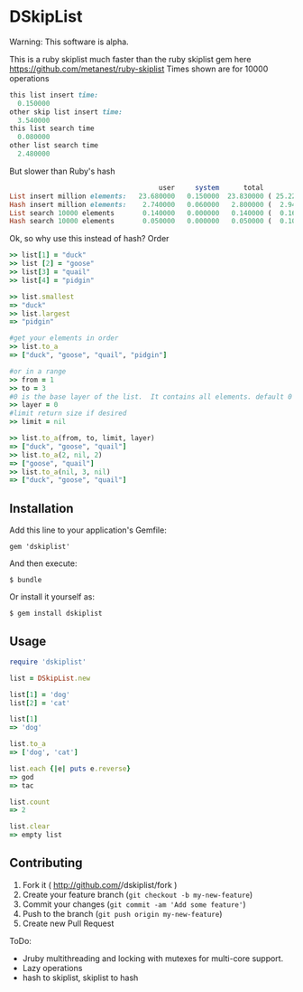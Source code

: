 # DSkipList

Warning: This software is alpha.

This is a ruby skiplist much faster than the ruby skiplist gem here https://github.com/metanest/ruby-skiplist
Times shown are for 10000 operations
```ruby
this list insert time: 
  0.150000
other skip list insert time: 
  3.540000
this list search time
  0.080000
other list search time
  2.480000
```
But slower than Ruby's hash
```ruby 
                                     user     system      total        real
List insert million elements:   23.680000   0.150000  23.830000 ( 25.223663)
Hash insert million elements:    2.740000   0.060000   2.800000 (  2.949170)
List search 10000 elements       0.140000   0.000000   0.140000 (  0.169945)
Hash search 10000 elements       0.050000   0.000000   0.050000 (  0.104777)

```
Ok, so why use this instead of hash? Order
```ruby
>> list[1] = "duck"
>> list [2] = "goose"
>> list[3] = "quail"
>> list[4] = "pidgin"

>> list.smallest
=> "duck"
>> list.largest
=> "pidgin"

#get your elements in order
>> list.to_a
=> ["duck", "goose", "quail", "pidgin"]

#or in a range
>> from = 1
>> to = 3
#0 is the base layer of the list.  It contains all elements. default 0
>> layer = 0
#limit return size if desired
>> limit = nil

>> list.to_a(from, to, limit, layer)
=> ["duck", "goose", "quail"]
>> list.to_a(2, nil, 2)
=> ["goose", "quail"]
>> list.to_a(nil, 3, nil)
=> ["duck", "goose", "quail"]

```

## Installation

Add this line to your application's Gemfile:

    gem 'dskiplist'

And then execute:

    $ bundle

Or install it yourself as:

    $ gem install dskiplist

## Usage
``` ruby
require 'dskiplist'

list = DSkipList.new

list[1] = 'dog'
list[2] = 'cat'

list[1]
=> 'dog'

list.to_a 
=> ['dog', 'cat']

list.each {|e| puts e.reverse}
=> god
=> tac

list.count
=> 2

list.clear
=> empty list

```

## Contributing

1. Fork it ( http://github.com/<my-github-username>/dskiplist/fork )
2. Create your feature branch (`git checkout -b my-new-feature`)
3. Commit your changes (`git commit -am 'Add some feature'`)
4. Push to the branch (`git push origin my-new-feature`)
5. Create new Pull Request




ToDo: 
- Jruby multithreading and locking with mutexes for multi-core support.
- Lazy operations
- hash to skiplist, skiplist to hash
